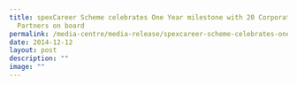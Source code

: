 ```yaml
---
title: spexCareer Scheme celebrates One Year milestone with 20 Corporate
  Partners on board
permalink: /media-centre/media-release/spexcareer-scheme-celebrates-one-year-milestone-with-20-corporate/
date: 2014-12-12
layout: post
description: ""
image: ""
---
```

